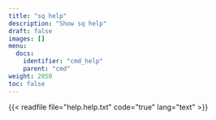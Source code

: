 ```yaml
---
title: "sq help"
description: "Show sq help"
draft: false
images: []
menu:
  docs:
    identifier: "cmd_help"
    parent: "cmd"
weight: 2050
toc: false
---
```


{{< readfile file="help.help.txt" code="true" lang="text" >}}
